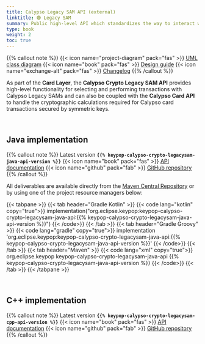 ```yaml
---
title: Calypso Legacy SAM API (external)
linktitle: 🟢 Legacy SAM
summary: Public high-level API which standardizes the way to interact with a Calypso® legacy SAM product (SAM-C1, HSM-C1, etc.).
type: book
weight: 2
toc: true
---
```


{{% callout note %}}
{{< icon name="project-diagram" pack="fas" >}} [UML class diagram](https://docs.terminal-api.calypsonet.org/calypsonet-terminal-calypso-crypto-legacysam-uml-api/)
<span class="component-metadata">{{< icon name="book" pack="fas" >}} [Design guide](https://terminal-api.calypsonet.org/specifications/calypso-layer/calypso-legacysam-api/)</span>
<span class="component-metadata">{{< icon name="exchange-alt" pack="fas" >}} [Changelog](https://github.com/eclipse-keypop/keypop-calypso-crypto-legacysam-java-api/blob/main/CHANGELOG.md)</span>
{{% /callout %}}

As part of the **Card Layer**, the **Calypso Crypto Legacy SAM API** provides high-level functionality for selecting
and performing transactions with Calypso Legacy SAMs and can also be coupled with the **Calypso Card API** to handle the
cryptographic calculations required for Calypso card transactions secured by symmetric keys.

<br>

## Java implementation
{{% callout note %}}
Latest version **`{{% keypop-calypso-crypto-legacysam-java-api-version %}}`**
<span class="component-metadata">{{< icon name="book" pack="fas" >}} [API documentation](https://docs.keypop.org/keypop-calypso-crypto-legacysam-java-api/)</span>
<span class="component-metadata">{{< icon name="github" pack="fab" >}} [GitHub repository](https://github.com/eclipse-keypop/keypop-calypso-crypto-legacysam-java-api/)</span>
{{% /callout %}}

All deliverables are available directly from the [Maven Central Repository](https://central.sonatype.com/search?q=keypop-calypso-crypto-legacysam-java-api) or by using one of the project resource managers below:

{{< tabpane >}}
{{< tab header="Gradle Kotlin" >}}
{{< code lang="kotlin" copy="true">}}
implementation("org.eclipse.keypop:keypop-calypso-crypto-legacysam-java-api:{{% keypop-calypso-crypto-legacysam-java-api-version %}}")
{{< /code>}}
{{< /tab >}}
{{< tab header="Gradle Groovy" >}}
{{< code lang="gradle" copy="true">}}
implementation 'org.eclipse.keypop:keypop-calypso-crypto-legacysam-java-api:{{% keypop-calypso-crypto-legacysam-java-api-version %}}'
{{< /code>}}
{{< /tab >}}
{{< tab header="Maven" >}}
{{< code lang="xml" copy="true">}}
<dependency>
    <groupId>org.eclipse.keypop</groupId>
    <artifactId>keypop-calypso-crypto-legacysam-java-api</artifactId>
    <version>{{% keypop-calypso-crypto-legacysam-java-api-version %}}</version>
</dependency>
{{< /code>}}
{{< /tab >}}
{{< /tabpane >}}

<br>

## C++ implementation
{{% callout note %}}
Latest version **`{{% keypop-calypso-crypto-legacysam-cpp-api-version %}}`**
<span class="component-metadata">{{< icon name="book" pack="fas" >}} [API documentation](https://docs.keypop.org/keypop-calypso-crypto-legacysam-cpp-api/)</span>
<span class="component-metadata">{{< icon name="github" pack="fab" >}} [GitHub repository](https://github.com/eclipse-keypop/keypop-calypso-crypto-legacysam-cpp-api/)</span>
{{% /callout %}}